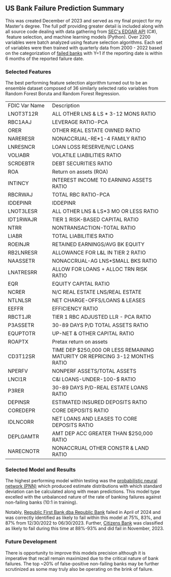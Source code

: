 ## US Bank Failure Prediction Summary

This was created December of 2023 and served as my final project for my Master's degree. The full pdf providing greater detail is included along with all source code dealing with data gathering from [SEC's EDGAR API](https://www.sec.gov/search-filings/edgar-search-assistance/accessing-edgar-data) (C#),  feature selection, and machine learning models (Python). Over 2200 variables were batch analyzed using feature selection algorithms. Each set of variables were then trained with quarterly data from 2000 - 2022 based on the categorization of [failed banks](https://www.fdic.gov/bank-failures/failed-bank-list) with Y=1 if the reporting date is within 6 months of the reported failure date.

### Selected Features

The best performing feature selection algorithm turned out to be an ensemble dataset composed of 36 similarly selected ratio variables from Random Forest Boruta and Random Forest Regression. 

<table><tbody><tr><td style="height:15.0pt;width:111pt;">FDIC Var Name</td><td style="width:410pt;">Description</td></tr><tr><td style="height:15.0pt;">LNOT3T12R</td><td>ALL OTHER LNS &amp; LS * 3-12 MONS RATIO</td></tr><tr><td style="height:15.0pt;">RBC1AAJ</td><td>LEVERAGE RATIO-PCA</td></tr><tr><td style="height:15.0pt;">ORER</td><td>OTHER REAL ESTATE OWNED RATIO</td></tr><tr><td style="height:15.0pt;">NARERESR</td><td>NONACCRUAL-RE*1-4 FAMILY RATIO</td></tr><tr><td style="height:15.0pt;">LNRESNCR</td><td>LOAN LOSS RESERVE/N/C LOANS</td></tr><tr><td style="height:15.0pt;">VOLIABR</td><td>VOLATILE LIABILITIES RATIO</td></tr><tr><td style="height:15.0pt;">SCRDEBTR</td><td>DEBT SECURITIES RATIO</td></tr><tr><td style="height:15.0pt;">ROA</td><td>Return on assets (ROA)</td></tr><tr><td style="height:15.0pt;">INTINCY</td><td>INTEREST INCOME TO EARNING ASSETS RATIO</td></tr><tr><td style="height:15.0pt;">RBCRWAJ</td><td>TOTAL RBC RATIO-PCA</td></tr><tr><td style="height:15.0pt;">IDDEPINR</td><td>IDDEPINR</td></tr><tr><td style="height:15.0pt;">LNOT3LESR</td><td>ALL OTHER LNS &amp; LS*3 MO OR LESS RATIO</td></tr><tr><td style="height:15.0pt;">IDT1RWAJR</td><td>TIER 1 RISK-BASED CAPITAL RATIO</td></tr><tr><td style="height:15.0pt;">NTRR</td><td>NONTRANSACTION-TOTAL RATIO</td></tr><tr><td style="height:15.0pt;">LIABR</td><td>TOTAL LIABILITIES RATIO</td></tr><tr><td style="height:15.0pt;">ROEINJR</td><td>RETAINED EARNINGS/AVG BK EQUITY</td></tr><tr><td style="height:15.0pt;">RB2LNRESR</td><td>ALLOWANCE FOR L&amp;L IN TIER 2 RATIO</td></tr><tr><td style="height:15.0pt;">NAASSETR</td><td>NONACCRUAL-AG LNS*SMALL BKS RATIO</td></tr><tr><td style="height:15.0pt;">LNATRESRR</td><td>ALLOW FOR LOANS + ALLOC TRN RISK RATIO</td></tr><tr><td style="height:15.0pt;">EQR</td><td>EQUITY CAPITAL RATIO</td></tr><tr><td style="height:15.0pt;">NCRER</td><td>N/C REAL ESTATE LNS/REAL ESTATE</td></tr><tr><td style="height:15.0pt;">NTLNLSR</td><td>NET CHARGE-OFFS/LOANS &amp; LEASES</td></tr><tr><td style="height:15.0pt;">EEFFR</td><td>EFFICIENCY RATIO</td></tr><tr><td style="height:15.0pt;">RBCT1JR</td><td>TIER 1 RBC ADJUSTED LLR - PCA RATIO</td></tr><tr><td style="height:15.0pt;">P3ASSETR</td><td>30-89 DAYS P/D TOTAL ASSETS RATIO</td></tr><tr><td style="height:15.0pt;">EQUPTOTR</td><td>UP-NET &amp; OTHER CAPITAL RATIO</td></tr><tr><td style="height:15.0pt;">ROAPTX</td><td>Pretax return on assets</td></tr><tr><td style="height:15.0pt;">CD3T12SR</td><td>TIME DEP $250,000 OR LESS REMAINING MATURITY OR REPRICING 3-12 MONTHS RATIO</td></tr><tr><td style="height:15.0pt;">NPERFV</td><td>NONPERF ASSETS/TOTAL ASSETS</td></tr><tr><td style="height:15.0pt;">LNCI1R</td><td>C&amp;I LOANS-UNDER-100-$ RATIO</td></tr><tr><td style="height:15.0pt;">P3RER</td><td>30-89 DAYS P/D-REAL ESTATE LOANS RATIO</td></tr><tr><td style="height:15.0pt;">DEPINSR</td><td>ESTIMATED INSURED DEPOSITS RATIO</td></tr><tr><td style="height:15.0pt;">COREDEPR</td><td>CORE DEPOSITS RATIO</td></tr><tr><td style="height:15.0pt;">IDLNCORR</td><td>NET LOANS AND LEASES TO CORE DEPOSITS RATIO</td></tr><tr><td style="height:15.0pt;">DEPLGAMTR</td><td>AMT DEP ACC GREATER THAN $250,000 RATIO</td></tr><tr><td style="height:15.0pt;">NARECNOTR</td><td>NONACCRUAL OTHER CONSTR &amp; LAND RATIO</td></tr></tbody></table>

### Selected Model and Results

The highest performing model within testing was the [probabilistic neural network (PNN)](https://keras.io/examples/keras_recipes/bayesian_neural_networks/) which produced estimate distributions with which standard deviation can be calculated along with mean predictions. This model type excelled with the unbalanced nature of the rate of banking failures against non-failing banks (10:1 in training).

Notably, [Republic First Bank dba Republic Bank](https://www.fdic.gov/resources/resolutions/bank-failures/failed-bank-list/republicbank.html) failed in April of 2024 and was correctly identified as likely to fail within this model at 75%, 83%, and 87% from 12/30/2022 to 06/30/2023. Further, [Citizens Bank](https://www.fdic.gov/resources/resolutions/bank-failures/failed-bank-list/citizensbank.html) was classified as likely to fail during this time at 88%-93% and did fail in November, 2023. 

### Future Development

There is opportunity to improve this models precision although it is imperative that recall remain maximized due to the critical nature of bank failures. The top ~20% of false-positive non-failing banks may be further scrutinized as some may truly also be operating on the brink of failure.

